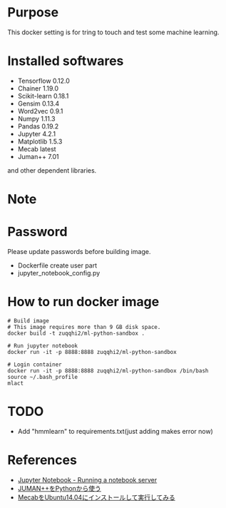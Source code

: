 # Purpose

This docker setting is for tring to touch and test some machine learning.

# Installed softwares

- Tensorflow 0.12.0
- Chainer 1.19.0
- Scikit-learn 0.18.1
- Gensim 0.13.4
- Word2vec 0.9.1
- Numpy 1.11.3
- Pandas 0.19.2
- Jupyter 4.2.1
- Matplotlib 1.5.3
- Mecab latest
- Juman++ 7.01

and other dependent libraries.

# Note


# Password

Please update passwords before building image.

- Dockerfile create user part
- jupyter_notebook_config.py

# How to run docker image

    # Build image
    # This image requires more than 9 GB disk space.
    docker build -t zuqqhi2/ml-python-sandbox .

    # Run jupyter notebook
    docker run -it -p 8888:8888 zuqqhi2/ml-python-sandbox

    # Login container
    docker run -it -p 8888:8888 zuqqhi2/ml-python-sandbox /bin/bash
    source ~/.bash_profile
    mlact

# TODO

- Add "hmmlearn" to requirements.txt(just adding makes error now)

# References

- [Jupyter Notebook - Running a notebook server](http://jupyter-notebook.readthedocs.io/en/latest/public_server.html)
- [JUMAN++をPythonから使う](http://qiita.com/riverwell/items/7a85ebf95647eaf18a6c)
- [MecabをUbuntu14.04にインストールして実行してみる](https://foolean.net/p/22)
